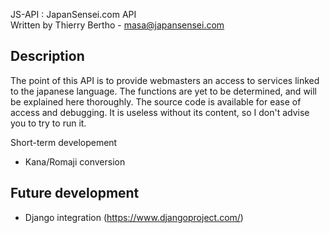 JS-API : JapanSensei.com API<br />
Written by Thierry Bertho - masa@japansensei.com


Description
-

The point of this API is to provide webmasters an access to services linked to the japanese language. The functions are yet to be determined, and will be explained here thoroughly.
The source code is available for ease of access and debugging. It is useless without its content, so I don't advise you to try to run it.


Short-term developement

- Kana/Romaji conversion


Future development
-

- Django integration (https://www.djangoproject.com/)
